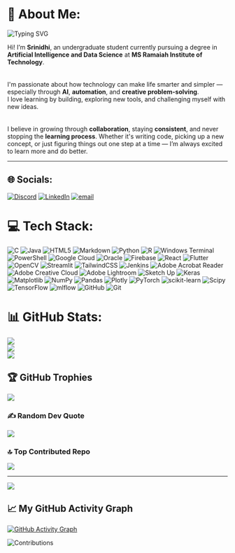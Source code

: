 # 💫 About Me:
<img src="https://readme-typing-svg.demolab.com?font=Fira+Code&weight=600&size=24&pause=1000&color=F763D7&center=true&vCenter=true&width=1000&lines=Hey+there!+I'm+Srinidhi+%F0%9F%91%8B;AI+%2B+Data+Science+Undergrad+%F0%9F%A7%A0;Passionate+about+learning%2C+building%2C+growing+%E2%9A%97%EF%B8%8F" alt="Typing SVG" />
<br>

Hi! I’m **Srinidhi**, an undergraduate student currently pursuing a degree in **Artificial Intelligence and Data Science** at **MS Ramaiah Institute of Technology**.  
<br>  
I'm passionate about how technology can make life smarter and simpler — especially through **AI**, **automation**, and **creative problem-solving**.  
I love learning by building, exploring new tools, and challenging myself with new ideas.  
<br>  
I believe in growing through **collaboration**, staying **consistent**, and never stopping the **learning process**. Whether it's writing code, picking up a new concept, or just figuring things out one step at a time — I’m always excited to learn more and do better.

---



## 🌐 Socials:
[![Discord](https://img.shields.io/badge/Discord-%237289DA.svg?logo=discord&logoColor=white)](https://discord.gg/nothing6060) [![LinkedIn](https://img.shields.io/badge/LinkedIn-%230077B5.svg?logo=linkedin&logoColor=white)](https://linkedin.com/in/linkedin.com/in/ns-srinidhi-270351218) [![email](https://img.shields.io/badge/Email-D14836?logo=gmail&logoColor=white)](mailto:nssrinidhi72884@gmail.com) 

# 💻 Tech Stack:
![C](https://img.shields.io/badge/c-%2300599C.svg?style=for-the-badge&logo=c&logoColor=white) ![Java](https://img.shields.io/badge/java-%23ED8B00.svg?style=for-the-badge&logo=openjdk&logoColor=white) ![HTML5](https://img.shields.io/badge/html5-%23E34F26.svg?style=for-the-badge&logo=html5&logoColor=white) ![Markdown](https://img.shields.io/badge/markdown-%23000000.svg?style=for-the-badge&logo=markdown&logoColor=white) ![Python](https://img.shields.io/badge/python-3670A0?style=for-the-badge&logo=python&logoColor=ffdd54) ![R](https://img.shields.io/badge/r-%23276DC3.svg?style=for-the-badge&logo=r&logoColor=white) ![Windows Terminal](https://img.shields.io/badge/Windows%20Terminal-%234D4D4D.svg?style=for-the-badge&logo=windows-terminal&logoColor=white) ![PowerShell](https://img.shields.io/badge/PowerShell-%235391FE.svg?style=for-the-badge&logo=powershell&logoColor=white) ![Google Cloud](https://img.shields.io/badge/GoogleCloud-%234285F4.svg?style=for-the-badge&logo=google-cloud&logoColor=white) ![Oracle](https://img.shields.io/badge/Oracle-F80000?style=for-the-badge&logo=oracle&logoColor=white) ![Firebase](https://img.shields.io/badge/firebase-%23039BE5.svg?style=for-the-badge&logo=firebase) ![React](https://img.shields.io/badge/react-%2320232a.svg?style=for-the-badge&logo=react&logoColor=%2361DAFB) ![Flutter](https://img.shields.io/badge/Flutter-%2302569B.svg?style=for-the-badge&logo=Flutter&logoColor=white) ![OpenCV](https://img.shields.io/badge/opencv-%23white.svg?style=for-the-badge&logo=opencv&logoColor=white) ![Streamlit](https://img.shields.io/badge/Streamlit-%23FE4B4B.svg?style=for-the-badge&logo=streamlit&logoColor=white) ![TailwindCSS](https://img.shields.io/badge/tailwindcss-%2338B2AC.svg?style=for-the-badge&logo=tailwind-css&logoColor=white) ![Jenkins](https://img.shields.io/badge/jenkins-%232C5263.svg?style=for-the-badge&logo=jenkins&logoColor=white) ![Adobe Acrobat Reader](https://img.shields.io/badge/Adobe%20Acrobat%20Reader-EC1C24.svg?style=for-the-badge&logo=Adobe%20Acrobat%20Reader&logoColor=white) ![Adobe Creative Cloud](https://img.shields.io/badge/Adobe%20Creative%20Cloud-DA1F26.svg?style=for-the-badge&logo=Adobe%20Creative%20Cloud&logoColor=white) ![Adobe Lightroom](https://img.shields.io/badge/Adobe%20Lightroom-31A8FF.svg?style=for-the-badge&logo=Adobe%20Lightroom&logoColor=white) ![Sketch Up](https://img.shields.io/badge/SketchUp-005F9E?style=for-the-badge&logo=sketchup&logoColor=white) ![Keras](https://img.shields.io/badge/Keras-%23D00000.svg?style=for-the-badge&logo=Keras&logoColor=white) ![Matplotlib](https://img.shields.io/badge/Matplotlib-%23ffffff.svg?style=for-the-badge&logo=Matplotlib&logoColor=black) ![NumPy](https://img.shields.io/badge/numpy-%23013243.svg?style=for-the-badge&logo=numpy&logoColor=white) ![Pandas](https://img.shields.io/badge/pandas-%23150458.svg?style=for-the-badge&logo=pandas&logoColor=white) ![Plotly](https://img.shields.io/badge/Plotly-%233F4F75.svg?style=for-the-badge&logo=plotly&logoColor=white) ![PyTorch](https://img.shields.io/badge/PyTorch-%23EE4C2C.svg?style=for-the-badge&logo=PyTorch&logoColor=white) ![scikit-learn](https://img.shields.io/badge/scikit--learn-%23F7931E.svg?style=for-the-badge&logo=scikit-learn&logoColor=white) ![Scipy](https://img.shields.io/badge/SciPy-%230C55A5.svg?style=for-the-badge&logo=scipy&logoColor=%white) ![TensorFlow](https://img.shields.io/badge/TensorFlow-%23FF6F00.svg?style=for-the-badge&logo=TensorFlow&logoColor=white) ![mlflow](https://img.shields.io/badge/mlflow-%23d9ead3.svg?style=for-the-badge&logo=numpy&logoColor=blue) ![GitHub](https://img.shields.io/badge/github-%23121011.svg?style=for-the-badge&logo=github&logoColor=white) ![Git](https://img.shields.io/badge/git-%23F05033.svg?style=for-the-badge&logo=git&logoColor=white)
# 📊 GitHub Stats:
![](https://github-readme-stats.vercel.app/api?username=Srinidhi-070&theme=dark&hide_border=false&include_all_commits=false&count_private=false)<br/>
![](https://nirzak-streak-stats.vercel.app/?user=Srinidhi-070&theme=dark&hide_border=false)<br/>
![](https://github-readme-stats.vercel.app/api/top-langs/?username=Srinidhi-070&theme=dark&hide_border=false&include_all_commits=false&count_private=false&layout=compact)

## 🏆 GitHub Trophies
![](https://github-profile-trophy.vercel.app/?username=Srinidhi-070&theme=rose&no-frame=false&no-bg=false&margin-w=4)

### ✍️ Random Dev Quote
![](https://quotes-github-readme.vercel.app/api?type=horizontal&theme=radical)

### 🔝 Top Contributed Repo
![](https://github-contributor-stats.vercel.app/api?username=Srinidhi-070&limit=5&theme=dark&combine_all_yearly_contributions=true)

---
[![](https://visitcount.itsvg.in/api?id=Srinidhi-070&icon=0&color=0)](https://visitcount.itsvg.in)

## 📈 My GitHub Activity Graph

[![GitHub Activity Graph](https://github-readme-activity-graph.cyclic.app/graph?username=Srinidhi-070&theme=react-dark&bg_color=20232A&color=61dafb&line=00ffcc&point=ffffff&area=true&hide_border=true)](https://github.com/Srinidhi-070)

![Contributions](https://img.shields.io/badge/GitHub%20Contributions-45-green?style=for-the-badge&logo=github&logoColor=white&labelColor=20232A)


<!-- Proudly created with GPRM ( https://gprm.itsvg.in ) -->
